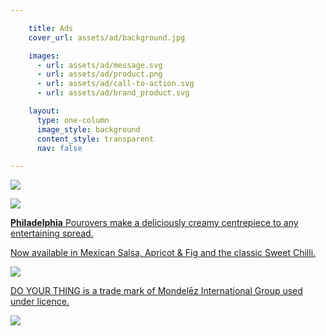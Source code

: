 ```yaml
---

    title: Ads
    cover_url: assets/ad/background.jpg

    images:
      - url: assets/ad/message.svg
      - url: assets/ad/product.png
      - url: assets/ad/call-to-action.svg
      - url: assets/ad/brand_product.svg

    layout:
      type: one-column
      image_style: background
      content_style: transparent
      nav: false

---
```


</p><a href="http://philly.com.au/" class="href message" target="_blank">
  <img src="assets/ad/message.svg" data-media-id="images:1">
</a>

</p><a href="http://philly.com.au/" class="href product" target="_blank">
  <img src="assets/ad/product.png" data-media-id="images:2">
  <p><b>Philadelphia</b> Pourovers make a deliciously creamy centrepiece to any entertaining spread.</p>
  <p>Now available in Mexican Salsa, Apricot & Fig and the classic Sweet Chilli.</p>
  <img src="assets/ad/call-to-action.svg" data-media-id="images:3">
  <p>DO YOUR THING is a trade mark of Mondelēz International Group used under licence.</p>
</a>

</p><a href="http://philly.com.au/" class="href brand" target="_blank">
  <img src="assets/ad/brand_product.svg" data-media-id="images:4">
</a>
